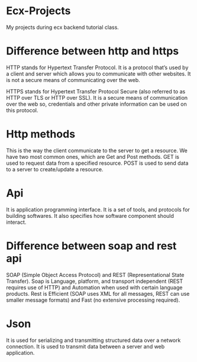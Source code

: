 # Ecx-Projects
My projects during ecx backend tutorial class.

# Difference between http and https
HTTP stands for Hypertext Transfer Protocol. It is a protocol that’s used by a client and server which allows you to communicate with other websites. It is not a secure means of communicating over the web.

HTTPS stands for Hypertext Transfer Protocol Secure (also referred to as HTTP over TLS or HTTP over SSL). It is a secure means of communication over the web so, credentials and other private information can be used on this protocol.

# Http methods
This is the way the client communicate to the server to get a resource. We have two most common ones, which are Get and Post methods.
GET is used to request data from a specified resource.
POST is used to send data to a server to create/update a resource.

# Api
It is application programming interface.  It is a set of tools, and protocols for building softwares.
It also specifies how software component should interact.

# Difference between soap and rest api
SOAP (Simple Object Access Protocol)  and REST (Representational State Transfer).
Soap is Language, platform, and transport independent (REST requires use of HTTP) and Automation when used with certain language products.
Rest is Efficient (SOAP uses XML for all messages, REST can use smaller message formats) and Fast (no extensive processing required).

# Json
It is used for serializing and transmitting structured data over a network connection. It is used to transmit data between a server and web application.
